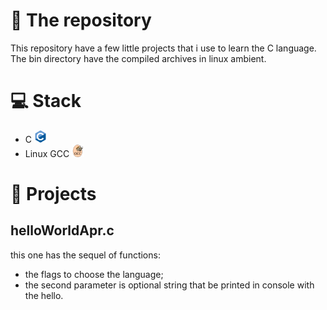 # :slightly_smiling_face: The repository
This repository have a few little projects that i use to learn the C language. The bin directory have the compiled archives in linux ambient.

# :computer: Stack 
- C <img src="https://raw.githubusercontent.com/devicons/devicon/master/icons/c/c-original.svg" width=20px />
- Linux GCC <img src="https://raw.githubusercontent.com/devicons/devicon/master/icons/gcc/gcc-original.svg" width=20px/>

# :open_file_folder: Projects

## helloWorldApr.c

this one has the sequel of functions: 

- the flags to choose the language;
- the second parameter is optional string that be printed in console with the hello.

